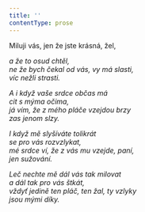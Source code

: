 ```yaml
---
title: ''
contentType: prose
---
```


Miluji vás, jen že jste krásná, žel,

_a že to osud chtěl,  
ne že bych čekal od vás, vy má slasti,  
víc nežli strasti._

_A i když vaše srdce občas má  
cit s mýma očima,  
já vím, že z mého pláče vzejdou brzy  
zas jenom slzy._

_I když mě slyšíváte tolikrát  
se pro vás rozvzlykat,  
mé srdce ví, že z vás mu vzejde, paní,  
jen sužování._

_Leč nechte mě dál vás tak milovat  
a dál tak pro vás štkát,  
vždyť jedině ten pláč, ten žal, ty vzlyky  
jsou mými díky._
